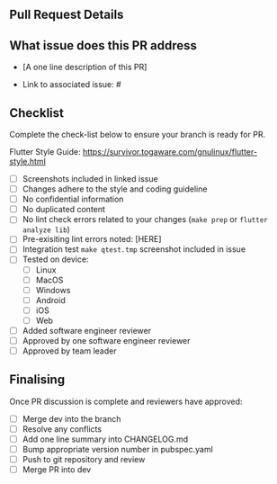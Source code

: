 ## Pull Request Details

## What issue does this PR address

- [A one line description of this PR]

- Link to associated issue: #

## Checklist

Complete the check-list below to ensure your branch is ready for PR.

Flutter Style Guide: https://survivor.togaware.com/gnulinux/flutter-style.html

- [ ] Screenshots included in linked issue
- [ ] Changes adhere to the style and coding guideline
- [ ] No confidential information
- [ ] No duplicated content
- [ ] No lint check errors related to your changes (`make prep` or `flutter analyze lib`)
- [ ] Pre-exisiting lint errors noted: [HERE]
- [ ] Integration test `make qtest.tmp` screenshot included in issue
- [ ] Tested on device:
  - [ ] Linux
  - [ ] MacOS
  - [ ] Windows
  - [ ] Android
  - [ ] iOS
  - [ ] Web
- [ ] Added software engineer reviewer
- [ ] Approved by one software engineer reviewer
- [ ] Approved by team leader

## Finalising

Once PR discussion is complete and reviewers have approved:

- [ ] Merge dev into the branch
- [ ] Resolve any conflicts
- [ ] Add one line summary into CHANGELOG.md
- [ ] Bump appropriate version number in pubspec.yaml
- [ ] Push to git repository and review
- [ ] Merge PR into dev